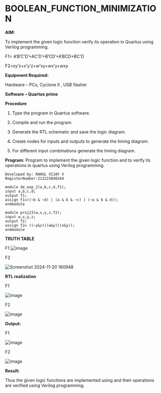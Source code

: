 # BOOLEAN_FUNCTION_MINIMIZATION

**AIM:**

To implement the given logic function verify its operation in Quartus using Verilog programming.

F1= A’B’C’D’+AC’D’+B’CD’+A’BCD+BC’D 

F2=xy’z+x’y’z+w’xy+wx’y+wxy

**Equipment Required:**

Hardware – PCs, Cyclone II , USB flasher

**Software – Quartus prime**

**Procedure**

1.	Type the program in Quartus software.

2.	Compile and run the program.

3.	Generate the RTL schematic and save the logic diagram.

4.	Create nodes for inputs and outputs to generate the timing diagram.

5.	For different input combinations generate the timing diagram.


**Program:**
Program to implement the given logic function and to verify its operations in quartus using Verilog programming. 
```
Developed by: RAHUL VIJAY V
RegisterNumber:212223040164
```
```
module de_exp_2(a,b,c,d,f1);
input a,b,c,d;
output f1;
assign f1=((~b & ~d) | (a & b & ~c) | (~a & b & d));
endmodule

```
```
module proj23(w,x,y,z,f2);
input w,x,y,z;
output f2;
assign f2= ((~y&z)|(w&y)|(x&y));
endmodule
```
**TRUTH TABLE**

F1
![image](https://github.com/user-attachments/assets/1557f0c2-fbb6-42e1-b1f1-dd1cc245dbde)


F2

![Screenshot 2024-11-20 160948](https://github.com/user-attachments/assets/d6788986-8f5e-4ffb-85de-18ee9df1fb0b)



**RTL realization**

F1

![image](https://github.com/user-attachments/assets/390dee0a-6285-4af9-94f3-aa0d18d09bd1)


F2

![image](https://github.com/user-attachments/assets/2b6ece49-d879-47e9-884c-3f7daf819025)



**Output:**

F1

![image](https://github.com/user-attachments/assets/08ba5e9e-087e-48dc-acbd-6861f4582a0c)


F2

![image](https://github.com/user-attachments/assets/ddfce599-fb32-4695-bd54-e4296250389f)


**Result:**

Thus the given logic functions are implemented using and their operations are verified using Verilog programming.

